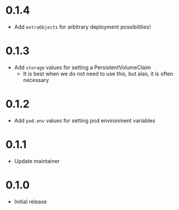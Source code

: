 # 0.1.4

- Add `extraObjects` for arbitrary deployment possibilities!

# 0.1.3

- Add `storage` values for setting a PersistentVolumeClaim
  - It is best when we do not need to use this, but alas, it is often necessary

# 0.1.2

- Add `pod.env` values for setting pod environment variables

# 0.1.1

- Update maintainer

# 0.1.0

- Initial release
